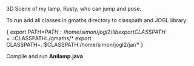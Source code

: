 3D Scene of my lamp, Rusty, who can jump and pose. 

To run add all classes in gmaths directory to classpath and JOGL library: 

{
export PATH=$PATH:/home/simon/jogl2/lib 
export CLASSPATH=.:$CLASSPATH:./gmaths/*
export CLASSPATH=.:$CLASSPATH:/home/simon/jogl2/jar/*
}

Compile and run **Anilamp.java**